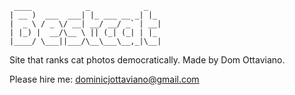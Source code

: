 ```
 ____            _            _   
| __ )  ___  ___| |_ ___ __ _| |_ 
|  _ \ / _ \/ __| __/ __/ _` | __|
| |_) |  __/\__ \ || (_| (_| | |_ 
|____/ \___||___/\__\___\__,_|\__|
```
                                  
Site that ranks cat photos democratically. 
Made by Dom Ottaviano.

Please hire me:
dominicjottaviano@gmail.com
